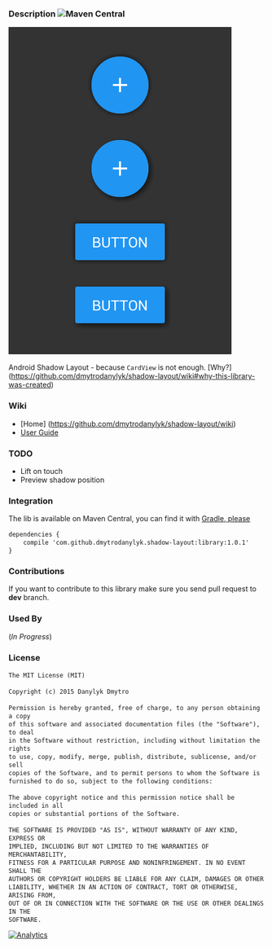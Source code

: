 ### Description ![Maven Central](https://maven-badges.herokuapp.com/maven-central/com.github.dmytrodanylyk.shadow-layout/library/badge.png?style=flat)

![](screenshots/intro.png)

Android Shadow Layout - because `CardView` is not enough. [Why?] (https://github.com/dmytrodanylyk/shadow-layout/wiki#why-this-library-was-created)

### Wiki

- [Home] (https://github.com/dmytrodanylyk/shadow-layout/wiki)
- [User Guide](https://github.com/dmytrodanylyk/shadow-layout/wiki/User-Guide)

### TODO

- Lift on touch
- Preview shadow position

### Integration

The lib is available on Maven Central, you can find it with [Gradle, please]

```
dependencies {
    compile 'com.github.dmytrodanylyk.shadow-layout:library:1.0.1'
}
```

### Contributions

If you want to contribute to this library make sure you send pull request to **dev** branch.

### Used By

(*In Progress*)

### License

```
The MIT License (MIT)

Copyright (c) 2015 Danylyk Dmytro

Permission is hereby granted, free of charge, to any person obtaining a copy
of this software and associated documentation files (the "Software"), to deal
in the Software without restriction, including without limitation the rights
to use, copy, modify, merge, publish, distribute, sublicense, and/or sell
copies of the Software, and to permit persons to whom the Software is
furnished to do so, subject to the following conditions:

The above copyright notice and this permission notice shall be included in all
copies or substantial portions of the Software.

THE SOFTWARE IS PROVIDED "AS IS", WITHOUT WARRANTY OF ANY KIND, EXPRESS OR
IMPLIED, INCLUDING BUT NOT LIMITED TO THE WARRANTIES OF MERCHANTABILITY,
FITNESS FOR A PARTICULAR PURPOSE AND NONINFRINGEMENT. IN NO EVENT SHALL THE
AUTHORS OR COPYRIGHT HOLDERS BE LIABLE FOR ANY CLAIM, DAMAGES OR OTHER
LIABILITY, WHETHER IN AN ACTION OF CONTRACT, TORT OR OTHERWISE, ARISING FROM,
OUT OF OR IN CONNECTION WITH THE SOFTWARE OR THE USE OR OTHER DEALINGS IN THE
SOFTWARE.
```
[Gradle, Please]:http://gradleplease.appspot.com/

[![Analytics](https://ga-beacon.appspot.com/UA-44382495-6/shadow-layout/readme)](https://github.com/igrigorik/ga-beacon)
